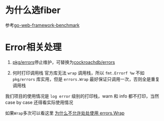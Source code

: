 
# 为什么选fiber

参考[go-web-framework-benchmark](https://github.com/smallnest/go-web-framework-benchmark)

# Error相关处理
1. [pkg/errors](https://github.com/pkg/errors)停止维护，可替换为[cockroachdb/errors](https://github.com/cockroachdb/errors)

2. 何时打印调用栈
官方库无法 `wrap` 调用栈，所以 `fmt.Errorf %w` 不如 `pkg/errors` 库实用，但是 `errors.Wrap` 最好保证只调用一次，否则全是重复调用栈

我们项目的使用情况是 `log error` 级别的打印栈，warn 和 info 都不打印，当然 case by case 还得看实际使用情况

如果`Wrap`多次可以看这里 [为什么不允许处处使用 errors.Wrap](https://lailin.xyz/post/go-training-03.html#%E4%B8%BA%E4%BB%80%E4%B9%88%E4%B8%8D%E5%85%81%E8%AE%B8%E5%A4%84%E5%A4%84%E4%BD%BF%E7%94%A8-errors-Wrap)

